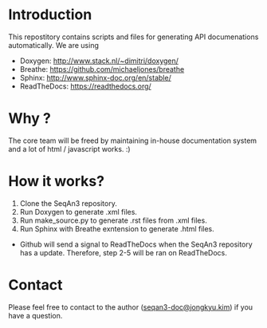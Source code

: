 # Introduction
This repostitory contains scripts and files for generating API documenations automatically.
We are using

* Doxygen: http://www.stack.nl/~dimitri/doxygen/
* Breathe: https://github.com/michaeljones/breathe
* Sphinx: http://www.sphinx-doc.org/en/stable/
* ReadTheDocs: https://readthedocs.org/

# Why ?
The core team will be freed by maintaining in-house documentation system and a lot of html / javascript works. :)

# How it works?
1. Clone the SeqAn3 repository.
2. Run Doxygen to generate .xml files.
3. Run make_source.py to generate .rst files from .xml files.
4. Run Sphinx with Breathe exntension to generate .html files.
* Github will send a signal to ReadTheDocs when the SeqAn3 repository has a update. Therefore, step 2-5 will be ran on ReadTheDocs.

# Contact
Please feel free to contact to the author (seqan3-doc@jongkyu.kim) if you have a question.

